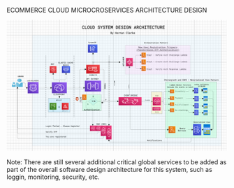 ECOMMERCE CLOUD MICROCROSERVICES ARCHITECTURE DESIGN

![Alt text](image-1.png)


Note: There are still  several additional critical global services to be added as part of the overall software design architecture for this system, such as loggin, monitoring, security, etc.